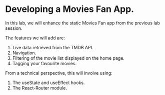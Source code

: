 # Developing a Movies Fan App.

In this lab, we will enhance the static Movies Fan app from the previous lab session. 

The features we will add are:

1. Live data retrieved from the TMDB API.
1. Navigation.
1. Filtering of the movie list displayed on the home page.
1. Tagging your favourite movies.
 
From a technical perspective, this will involve using:

1. The useState and useEffect hooks.
1. The React-Router module.
